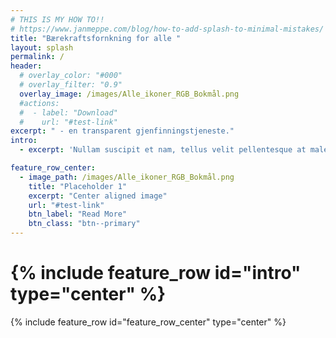 ```yaml
---
# THIS IS MY HOW TO!!
# https://www.janmeppe.com/blog/how-to-add-splash-to-minimal-mistakes/
title: "Bærekraftsfornkning for alle "
layout: splash
permalink: /
header:
  # overlay_color: "#000"
  # overlay_filter: "0.9"
  overlay_image: /images/Alle_ikoner_RGB_Bokmål.png
  #actions:
  #  - label: "Download"
  #    url: "#test-link"
excerpt: " - en transparent gjenfinningstjeneste."
intro: 
  - excerpt: 'Nullam suscipit et nam, tellus velit pellentesque at malesuada, enim eaque. Quis nulla, netus tempor in diam gravida tincidunt, *proin faucibus* voluptate felis id sollicitudin. Centered with `type="center"`'

feature_row_center:
  - image_path: /images/Alle_ikoner_RGB_Bokmål.png
    title: "Placeholder 1"
    excerpt: "Center aligned image"
    url: "#test-link"
    btn_label: "Read More"
    btn_class: "btn--primary"
---
```

# {% include feature_row id="intro" type="center" %}

{% include feature_row id="feature_row_center" type="center" %}
